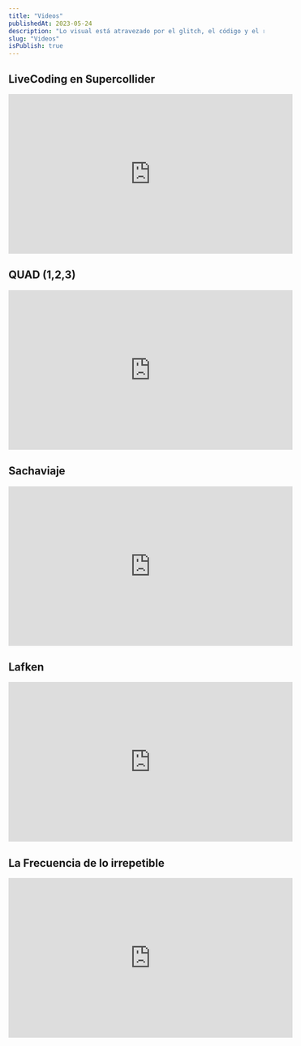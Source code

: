 ```yaml
---
title: "Videos"
publishedAt: 2023-05-24
description: "Lo visual está atravezado por el glitch, el código y el registro precario"
slug: "Videos"
isPublish: true
---
```


## LiveCoding en Supercollider
<iframe width="560" height="315" src="https://www.youtube.com/embed/videoseries?si=Xf9St0Ej3YZR0pr4&amp;list=PLZ_C6yU7hprvgUMpxneBmErQuLMwMB90N" title="YouTube video player" frameborder="0" allow="accelerometer; autoplay; clipboard-write; encrypted-media; gyroscope; picture-in-picture; web-share" allowfullscreen></iframe>

## QUAD (1,2,3)
<iframe width="560" height="315" src="https://www.youtube.com/embed/videoseries?si=e12cyGxly7PMY1ox&amp;list=PLZ_C6yU7hprsAp_mTyONOjkMAEWVhAt-Z" title="YouTube video player" frameborder="0" allow="accelerometer; autoplay; clipboard-write; encrypted-media; gyroscope; picture-in-picture; web-share" allowfullscreen></iframe>

## Sachaviaje
<iframe width="560" height="315" src="https://www.youtube.com/embed/IZ_mLZ88cBQ?si=EKfzZzc5IdjhBbho" title="YouTube video player" frameborder="0" allow="accelerometer; autoplay; clipboard-write; encrypted-media; gyroscope; picture-in-picture; web-share" allowfullscreen></iframe>

## Lafken
<iframe width="560" height="315" src="https://www.youtube.com/embed/_ayMxMhuESM?si=Ex9SW1mQZ4tVWmWR" title="YouTube video player" frameborder="0" allow="accelerometer; autoplay; clipboard-write; encrypted-media; gyroscope; picture-in-picture; web-share" allowfullscreen></iframe>


## La Frecuencia de lo irrepetible

<iframe width="560" height="315" src="https://www.youtube.com/embed/fx864V5EWa8?si=2FVxOfIrqw2QQKkO" title="YouTube video player" frameborder="0" allow="accelerometer; autoplay; clipboard-write; encrypted-media; gyroscope; picture-in-picture; web-share" allowfullscreen></iframe>
